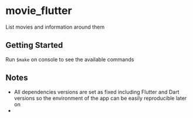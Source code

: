# movie_flutter

List movies and information around them

## Getting Started

Run `$make` on console to see the available commands

## Notes
- All dependencies versions are set as fixed including Flutter and Dart versions
 so the environment of the app can be easily reproducible later on
- 